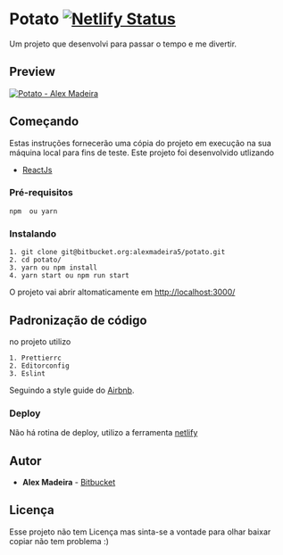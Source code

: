 # Potato [![Netlify Status](https://api.netlify.com/api/v1/badges/7f66046c-2026-445f-afcd-85d658fef712/deploy-status)](https://app.netlify.com/sites/eager-rosalind-8eb5d6/deploys)

Um projeto que desenvolvi para passar o tempo e me divertir.

## Preview

[![Potato - Alex Madeira](preview.jpg)]()

## Começando

Estas instruções fornecerão uma cópia do projeto em execução na sua máquina local para fins de teste.
Este projeto foi desenvolvido utlizando

- [ReactJs](https://github.com/facebook/react/ 'React js')

### Pré-requisitos

```
npm  ou yarn
```

### Instalando

```
1. git clone git@bitbucket.org:alexmadeira5/potato.git
2. cd potato/
3. yarn ou npm install
4. yarn start ou npm run start
```

O projeto vai abrir altomaticamente em [http://localhost:3000/](http://localhost:3000/ 'http://localhost:3000/')

## Padronização de código

no projeto utilizo

```
1. Prettierrc
2. Editorconfig
3. Eslint
```

Seguindo a style guide do [Airbnb](https://github.com/airbnb/javascript 'Airbnb').

### Deploy

Não há rotina de deploy, utilizo a ferramenta [netlify]("https://www.netlify.com/")

## Autor

- **Alex Madeira** - [Bitbucket](https://bitbucket.org/alexmadeira5/)

## Licença

Esse projeto não tem Licença mas sinta-se a vontade para olhar baixar copiar não tem problema :)
